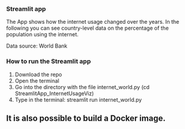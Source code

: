 ### Streamlit app 

The App shows how the internet usage changed over the years. In the following you can see country-level data on the percentage of the population using the internet.

Data source: World Bank


### How to run the Streamlit app

1. Download the repo
2. Open the terminal
3. Go into the directory with the file internet_world.py (cd StreamlitApp_InternetUsageViz)
4. Type in the terminal: streamlit run internet_world.py


## It is also possible to build a Docker image.
